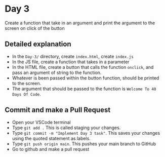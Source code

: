 # Day 3
Create a function that take in an argument and print the argument to the screen on click of the button

## Detailed explanation
- In the `Day-3/` directory, create `index.html`, create `index.js`
- In the JS file, create a function that takes in a parameter
- In the HTML file, create a button that calls the function `onclick`, and pass an argument of string to the function.
- Whatever is been passed within the button function, should be printed to the screen.
- The argument that should be passed to the function is `Welcome To 40 Days Of Code`.

## Commit and make a Pull Request
- Open your VSCode terminal
- Type `git add .` This is called staging your changes.
- Type `git commit -m "Implement Day 3 task"`. This saves your changes using the quoted statement as labels.
- Type `git push origin main`. This pushes your main branch to GitHub
- Go to github and make a pull request
